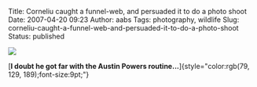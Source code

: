 Title: Corneliu caught a funnel-web, and persuaded it to do a photo shoot
Date: 2007-04-20 09:23
Author: aabs
Tags: photography, wildlife
Slug: corneliu-caught-a-funnel-web-and-persuaded-it-to-do-a-photo-shoot
Status: published

[![](http://www.acorns.com.au/Attachment.ashx?id=WindowsLiveWriter/Icaughtalivefunnelweb_12CEB/funnelweb_thumb2.jpg)](http://www.acorns.com.au/2007/4/19/I+caught+a+live+funnel+web+.aspx)

[**I doubt he got far with the Austin Powers routine...**]{style="color:rgb(79, 129, 189);font-size:9pt;"}
